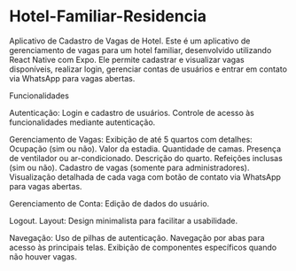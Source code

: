 # Hotel-Familiar-Residencia

Aplicativo de Cadastro de Vagas de Hotel.
Este é um aplicativo de gerenciamento de vagas para um hotel familiar, desenvolvido utilizando React Native com Expo. Ele permite cadastrar e visualizar vagas disponíveis, realizar login, gerenciar contas de usuários e entrar em contato via WhatsApp para vagas abertas.

Funcionalidades

Autenticação:
Login e cadastro de usuários.
Controle de acesso às funcionalidades mediante autenticação.

Gerenciamento de Vagas:
Exibição de até 5 quartos com detalhes:
Ocupação (sim ou não).
Valor da estadia.
Quantidade de camas.
Presença de ventilador ou ar-condicionado.
Descrição do quarto.
Refeições inclusas (sim ou não).
Cadastro de vagas (somente para administradores).
Visualização detalhada de cada vaga com botão de contato via WhatsApp para vagas abertas.

Gerenciamento de Conta:
Edição de dados do usuário.

Logout.
Layout:
Design minimalista para facilitar a usabilidade.

Navegação:
Uso de pilhas de autenticação.
Navegação por abas para acesso às principais telas.
Exibição de componentes específicos quando não houver vagas.
